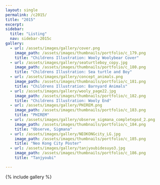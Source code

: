 ```yaml
---
layout: single
permalink: /c2015/
title: "2015"
excerpt: 
sidebar:
  title: "Listing"
  nav: sidebar-2015c
gallery:
  - url: /assets/images/gallery/cover.png
    image_path: /assets/images/thumbnails/portfolio/c_179.png 
    title: "Childrens Illustration: Wooly Woolybear Cover"
  - url: /assets/images/gallery/seaturtleboy_copy.jpg
    image_path: /assets/images/thumbnails/portfolio/c_180.png 
    title: "Childrens Illustration: Sea turtle and Boy"
  - url: /assets/images/gallery/concept_animals.png
    image_path: /assets/images/thumbnails/portfolio/c_181.png
    title: "Childrens Illustration: Barnyard Animals"
  - url: /assets/images/gallery/wooly_page22.jpg
    image_path: /assets/images/thumbnails/portfolio/c_182.png
    title: "Childrens Illustration: Wooly End"
  - url: /assets/images/gallery/PHIREM.png
    image_path: /assets/images/thumbnails/portfolio/c_183.png
    title: "PHIREM"
  - url: /assets/images/gallery/observe_sigmana_completepsd_2.png
    image_path: /assets/images/thumbnails/portfolio/c_184.png
    title: "Observe, Sigmana"
  - url: /assets/images/gallery/NEOKONGcity_LG.jpg
    image_path: /assets/images/thumbnails/portfolio/c_185.png
    title: "Neo Kong City Poster"
  - url: /assets/images/gallery/tanjyoubidesuyo3.jpg
    image_path: /assets/images/thumbnails/portfolio/c_186.png
    title: "Tanjyoubi"

---
```


{% include gallery %}
